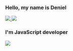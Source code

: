 <h3>Hello, my name is Deniel</h3>
<a target="_blank" href="https://t.me/viva351">
  <img src="https://img.shields.io/badge/Telegram-2CA5E0?style=for-the-badge&logo=telegram&logoColor=white" />
</a>
<a target="_blank" href="https://www.linkedin.com/in/deniel-azizov-003065225/">
  <img src="https://img.shields.io/badge/LinkedIn-0077B5?style=for-the-badge&logo=linkedin&logoColor=white" />
</a>
<h3>I'm JavaScript developer</h3>


![](https://komarev.com/ghpvc/?username=whicencer)
